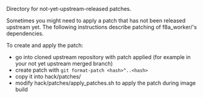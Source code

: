 Directory for not-yet-upstream-released patches.

Sometimes you might need to apply a patch that has not been released upstream yet.
The following instructions describe patching of f8a_worker/'s dependencies.

To create and apply the patch:
* go into cloned upstream repository with patch applied (for example in your not yet upstream merged branch)
* create patch with `git format-patch <hash>^..<hash>`
* copy it into hack/patches/
* modify hack/patches/apply_patches.sh to apply the patch during image build
